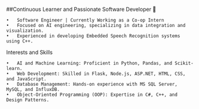 ##Continuous Learner and Passionate Software Developer 👋

	•	Software Engineer | Currently Working as a Co-op Intern
	•	Focused on AI engineering, specializing in data integration and visualization.
	•	Experienced in developing Embedded Speech Recognition systems using C++.

Interests and Skills

	•	AI and Machine Learning: Proficient in Python, Pandas, and Scikit-learn.
	•	Web Development: Skilled in Flask, Node.js, ASP.NET, HTML, CSS, and JavaScript.
	•	Database Management: Hands-on experience with MS SQL Server, MySQL, and InfluxDB.
	•	Object-Oriented Programming (OOP): Expertise in C#, C++, and Design Patterns.
